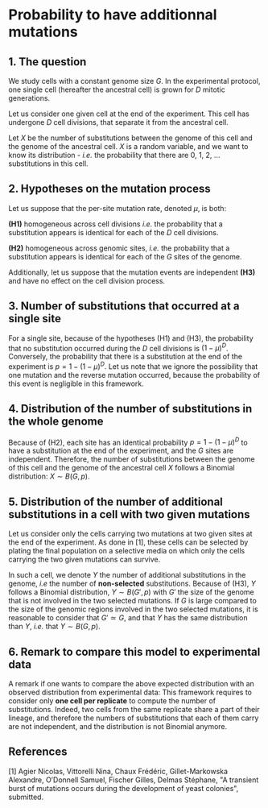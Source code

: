 # Probability to have additionnal mutations

## 1. The question

We study cells with a constant genome size $G$. In the experimental protocol, one single cell (hereafter the ancestral cell) is grown for $D$ mitotic generations. 

Let us consider one given cell at the end of the experiment. This cell has undergone $D$ cell divisions, that separate it from the ancestral cell.

Let $X$ be the number of substitutions between the genome of this cell and the genome of the ancestral cell. $X$ is a random variable, and we want to know its distribution - *i.e.* the probability that there are 0, 1, 2, ... substitutions in this cell.

## 2. Hypotheses on the mutation process

Let us suppose that the per-site mutation rate, denoted $\mu$, is both:

**(H1)** homogeneous across cell divisions *i.e.* the probability that a substitution appears is identical for each of the $D$ cell divisions.

**(H2)** homogeneous across genomic sites, *i.e.* the probability that a substitution appears is identical for each of the $G$ sites of the genome.

Additionally, let us suppose that the mutation events are independent **(H3)** and have no effect on the cell division process. 


## 3. Number of substitutions that occurred at a single site

For a single site, because of the hypotheses (H1) and (H3), the probability that no substitution occurred during the $D$ cell divisions is $(1-\mu)^{D}$. Conversely, the probability that there is a substitution at the end of the experiment is $p = 1- (1-\mu)^{D}$. Let us note that we ignore the possibility that one mutation and the reverse mutation occurred, because the probability of this event is negligible in this framework.

## 4. Distribution of the number of substitutions in the whole genome

Because of (H2), each site has an identical probability $p = 1- (1-\mu)^{D}$ to have a substitution at the end of the experiment, and the $G$ sites are independent. Therefore, the number of substitutions between the genome of this cell and the genome of the ancestral cell $X$ follows a Binomial distribution: $X \sim B(G, p)$.

## 5. Distribution of the number of additional substitutions in a cell with two given mutations

Let us consider only the cells carrying two mutations at two given sites at the end of the experiment. As done in [1], these cells can be selected by plating the final population on a selective media on which only the cells carrying the two given mutations can survive.

In such a cell, we denote $Y$ the number of additional substitutions in the genome, *i.e* the number of **non-selected** substitutions. Because of (H3), $Y$  follows a Binomial distribution, $Y \sim B(G', p)$ with $G'$ the size of the genome that is not involved in the two selected mutations. If $G$ is large compared to the size of the genomic regions involved in the two selected mutations, it is reasonable to consider that $G' \simeq G$, and that $Y$ has the same distribution than $Y$, *i.e.* that $Y \sim B(G, p)$.

## 6. Remark to compare this model to experimental data
A remark if one wants to compare the above expected distribution with an observed distribution from experimental data: This framework requires to consider only **one cell per replicate** to compute the number of substitutions. Indeed, two cells from the same replicate share a part of their lineage, and therefore the numbers of substitutions that each of them carry are not independent, and the distribution is not Binomial anymore. 

## References
[1] Agier Nicolas, Vittorelli Nina, Chaux Frédéric, Gillet-Markowska Alexandre, O’Donnell Samuel, Fischer Gilles, Delmas Stéphane, "A transient burst of mutations occurs during the development of yeast colonies", submitted.
